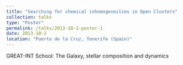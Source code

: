 ```yaml
---
title: "Searching for chemical inhomogeneities in Open Clusters"
collection: talks
type: "Poster"
permalink: /talks/2013-10-2-poster-1
date: 2013-10-2
location: "Puerto de la Cruz, Tenerife (Spain)"
---
```


GREAT-INT School: The Galaxy, stellar composition and dynamics
